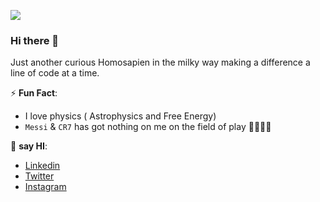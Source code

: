 ![](https://komarev.com/ghpvc/?username=oluwasegun-aa&color=green)
### Hi there 👋  

Just another curious Homosapien in the milky way making a difference a line of code at a time.

⚡ **Fun Fact**: 
  - I love physics ( Astrophysics and Free Energy)
  - `Messi` & `CR7` has got nothing on me on the field of play ⛹🏼‍♀️😊

👯 **say HI**:
  - [Linkedin](https://www.linkedin.com/in/adepoju/)
  - [Twitter](https://twitter.com/Oluwasegun_AA)
  - [Instagram](https://www.instagram.com/oluwasegun_aa/)
 
